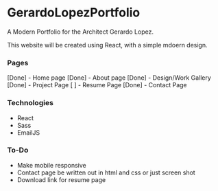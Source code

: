 # GerardoLopezPortfolio
A Modern Portfolio for the Architect Gerardo Lopez.


This website will be created using React, with a simple mdoern design.

### Pages 
[Done] - Home page
[Done] - About page
[Done] - Design/Work Gallery 
[Done] - Project Page
[ ] - Resume Page
[Done] - Contact Page


### Technologies
  - React
  - Sass
  - EmailJS


### To-Do
  - Make mobile responsive
  - Contact page be written out in html and css or just screen shot
  - Download link for resume page
  